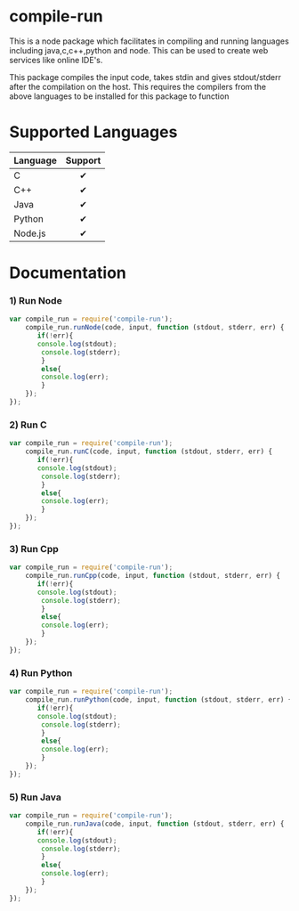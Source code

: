 # compile-run
This is a node package which facilitates in compiling and running languages including java,c,c++,python and node. This can be used to create web services like online IDE's.

This package compiles the input code, takes stdin and gives stdout/stderr after the compilation on the host. This requires the compilers from the above languages to be installed for this package to function

Supported Languages 
===================
| Language | Support |
|---------|:-------:|
|C |&#x2714;|
|C++ | &#x2714; |
|Java | &#x2714; |
|Python | &#x2714; |
|Node.js | &#x2714; |

Documentation
=============
### 1) Run Node
```javascript
var compile_run = require('compile-run');
    compile_run.runNode(code, input, function (stdout, stderr, err) {
       if(!err){
       console.log(stdout);
        console.log(stderr);
        }
        else{
        console.log(err);
        }
    });
});
```
### 2) Run C
```javascript
var compile_run = require('compile-run');
    compile_run.runC(code, input, function (stdout, stderr, err) {
       if(!err){
       console.log(stdout);
        console.log(stderr);
        }
        else{
        console.log(err);
        }
    });
});
```
### 3) Run Cpp
```javascript
var compile_run = require('compile-run');
    compile_run.runCpp(code, input, function (stdout, stderr, err) {
       if(!err){
       console.log(stdout);
        console.log(stderr);
        }
        else{
        console.log(err);
        }
    });
});
```
### 4) Run Python
```javascript
var compile_run = require('compile-run');
    compile_run.runPython(code, input, function (stdout, stderr, err) {
       if(!err){
       console.log(stdout);
        console.log(stderr);
        }
        else{
        console.log(err);
        }
    });
});
```
### 5) Run Java
```javascript
var compile_run = require('compile-run');
    compile_run.runJava(code, input, function (stdout, stderr, err) {
       if(!err){
       console.log(stdout);
        console.log(stderr);
        }
        else{
        console.log(err);
        }
    });
});
```